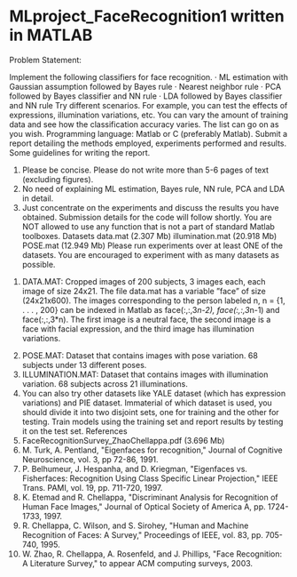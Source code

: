 # MLproject_FaceRecognition1 written in MATLAB
Problem Statement: 

Implement the following classifiers for face recognition.
· ML estimation with Gaussian assumption followed by Bayes rule
· Nearest neighbor rule
· PCA followed by Bayes classifier and NN rule
· LDA followed by Bayes classifier and NN rule
Try different scenarios. For example, you can test the effects of expressions, illumination variations,
etc. You can vary the amount of training data and see how the classification accuracy varies. The list
can go on as you wish.
Programming language: Matlab or C (preferably Matlab).
Submit a report detailing the methods employed, experiments performed and results. Some guidelines
for writing the report.
1) Please be concise. Please do not write more than 5-6 pages of text (excluding figures).
2) No need of explaining ML estimation, Bayes rule, NN rule, PCA and LDA in detail.
3) Just concentrate on the experiments and discuss the results you have obtained.
Submission details for the code will follow shortly. You are NOT allowed to use any function that is not
a part of standard Matlab toolboxes.
Datasets
data.mat (2.307 Mb)
illumination.mat (20.918 Mb)
POSE.mat (12.949 Mb)
Please run experiments over at least ONE of the datasets. You are encouraged to experiment with as
many datasets as possible.
1. DATA.MAT: Cropped images of 200 subjects, 3 images each, each image of size 24x21. The
file data.mat has a variable ”face” of size (24x21x600). The images corresponding to the
person labeled n, n = {1, . . . , 200} can be indexed in Matlab as face(:,:,3*n-2), face(:,:,3*n-1)
and face(:,:,3*n). The first image is a neutral face, the second image is a face with facial
expression, and the third image has illumination variations.
2) POSE.MAT: Dataset that contains images with pose variation. 68 subjects under 13 different
poses.
3) ILLUMINATION.MAT: Dataset that contains images with illumination variation. 68 subjects
across 21 illuminations.
4) You can also try other datasets like YALE dataset (which has expression variations) and PIE
dataset.
Immaterial of which dataset is used, you should divide it into two disjoint sets, one for training and the
other for testing. Train models using the training set and report results by testing it on the test set.
References
1) FaceRecognitionSurvey_ZhaoChellappa.pdf (3.696 Mb)
2) M. Turk, A. Pentland, "Eigenfaces for recognition," Journal of Cognitive Neuroscience, vol.
3, pp 72-86, 1991.
3) P. Belhumeur, J. Hespanha, and D. Kriegman, "Eigenfaces vs. Fisherfaces: Recognition
Using Class Specific Linear Projection," IEEE Trans. PAMI, vol. 19, pp. 711-720, 1997.
4) K. Etemad and R. Chellappa, "Discriminant Analysis for Recognition of Human Face
Images," Journal of Optical Society of America A, pp. 1724-1733, 1997.
5) R. Chellappa, C. Wilson, and S. Sirohey, "Human and Machine Recognition of Faces: A
Survey," Proceedings of IEEE, vol. 83, pp. 705-740, 1995.
6) W. Zhao, R. Chellappa, A. Rosenfeld, and J. Phillips, "Face Recognition: A Literature
Survey," to appear ACM computing surveys, 2003.
